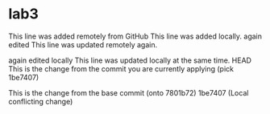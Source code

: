 # lab3
This line was added remotely from GitHub
This line was added locally.
again edited
This line was updated remotely again.

again edited locally
This line was updated locally at the same time.
 HEAD
This is the change from the commit you are currently applying (pick 1be7407)

This is the change from the base commit (onto 7801b72)
 1be7407 (Local conflicting change)
